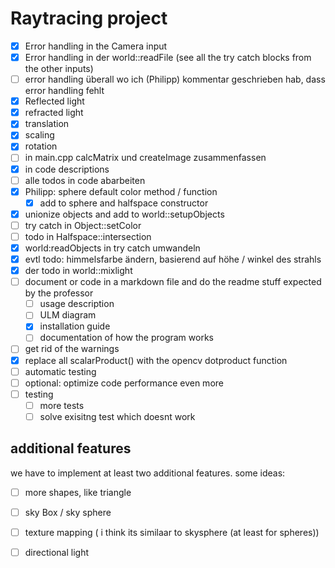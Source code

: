 # Raytracing project

- [x] Error handling in the Camera input 
- [x] Error handling in der world::readFile (see all the try catch blocks from the other inputs)
- [ ] error handling überall wo ich (Philipp) kommentar geschrieben hab, dass error handling fehlt
- [x] Reflected light
- [x] refracted light
- [x] translation
- [x] scaling
- [x] rotation
- [ ] in main.cpp calcMatrix und createImage zusammenfassen 
- [x] in code descriptions
- [ ] alle todos in code abarbeiten
- [x] Philipp: sphere default color method / function
  - [x] add to sphere and halfspace constructor
- [x] unionize objects and add to world::setupObjects
- [ ] try catch in Object::setColor
- [ ] todo in Halfspace::intersection
- [x] world:readObjects in try catch umwandeln
- [x] evtl todo: himmelsfarbe ändern, basierend auf höhe / winkel des strahls
- [x] der todo in world::mixlight
- [ ] document or code in a markdown file and do the readme stuff expected by the professor
    - [ ] usage description
    - [ ] ULM diagram
    - [x] installation guide
    - [ ] documentation of how the program works
- [ ] get rid of the warnings
- [x] replace all scalarProduct() with the opencv dotproduct function
- [ ] automatic testing 
- [ ] optional: optimize code performance even more
- [ ] testing
  - [ ] more tests
  - [ ] solve exisitng test which doesnt work

## additional features
we have to implement at least two additional features. some ideas:

- [ ] more shapes, like triangle
- [ ] sky Box / sky sphere
- [ ] texture mapping ( i think its similaar to skysphere (at least for spheres))
- [ ] directional light

